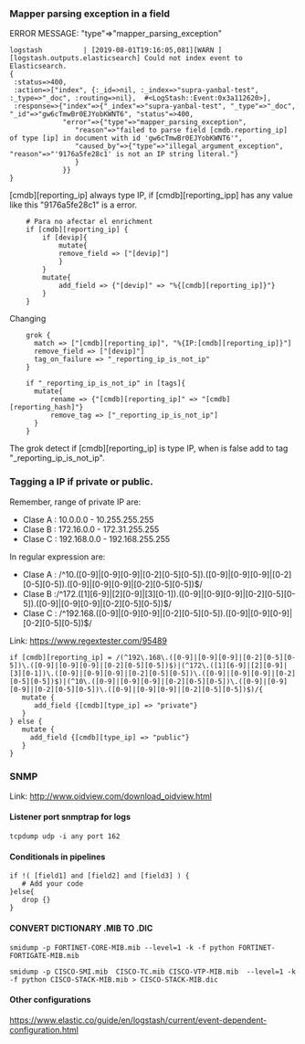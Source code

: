 ### Mapper parsing exception in a field

ERROR MESSAGE: "type"=>"mapper_parsing_exception"

```
logstash          | [2019-08-01T19:16:05,081][WARN ][logstash.outputs.elasticsearch] Could not index event to Elasticsearch.
{
 :status=>400, 
 :action=>["index", {:_id=>nil, :_index=>"supra-yanbal-test", :_type=>"_doc", :routing=>nil},  #<LogStash::Event:0x3a112620>], 
 :response=>{"index"=>{"_index"=>"supra-yanbal-test", "_type"=>"_doc", "_id"=>"gw6cTmwBr0EJYobKWNT6", "status"=>400, 
             "error"=>{"type"=>"mapper_parsing_exception", 
                "reason"=>"failed to parse field [cmdb.reporting_ip] of type [ip] in document with id 'gw6cTmwBr0EJYobKWNT6'", 
                "caused_by"=>{"type"=>"illegal_argument_exception", "reason"=>"'9176a5fe28c1' is not an IP string literal."}
                }
             }}
}
```
[cmdb][reporting_ip] always type IP, if [cmdb][reporting_ipp] has any value like this "9176a5fe28c1" is a error.

```
    # Para no afectar el enrichment
    if [cmdb][reporting_ip] {
        if [devip]{
            mutate{
            remove_field => ["[devip]"]
            }
        }
        mutate{
            add_field => {"[devip]" => "%{[cmdb][reporting_ip]}"}
        }
    }
```
Changing
```
    grok {
      match => ["[cmdb][reporting_ip]", "%{IP:[cmdb][reporting_ip]}"]
      remove_field => ["[devip]"]
      tag_on_failure => "_reporting_ip_is_not_ip"
    }

    if "_reporting_ip_is_not_ip" in [tags]{
      mutate{
          rename => {"[cmdb][reporting_ip]" => "[cmdb][reporting_hash]"}
          remove_tag => ["_reporting_ip_is_not_ip"]
      }
    }
```
The grok detect if [cmdb][reporting_ip] is type IP, when is false add to tag "_reporting_ip_is_not_ip".



### Tagging a IP if private or public.

Remember, range of private IP are:
 * Clase A : 10.0.0.0    -   10.255.255.255
 * Clase B : 172.16.0.0  -  172.31.255.255 
 * Clase C : 192.168.0.0 -  192.168.255.255

In regular expression are:
 * Clase A : /^10\.([0-9]|[0-9][0-9]|[0-2][0-5][0-5])\.([0-9]|[0-9][0-9]|[0-2][0-5][0-5])\.([0-9]|[0-9][0-9]|[0-2][0-5][0-5])$/
 * Clase B :/^172\.([1][6-9]|[2][0-9]|[3][0-1])\.([0-9]|[0-9][0-9]|[0-2][0-5][0-5])\.([0-9]|[0-9][0-9]|[0-2][0-5][0-5])$/
 * Clase C : /^192\.168\.([0-9]|[0-9][0-9]|[0-2][0-5][0-5])\.([0-9]|[0-9][0-9]|[0-2][0-5][0-5])$/

Link: https://www.regextester.com/95489

```
if [cmdb][reporting_ip] = /(^192\.168\.([0-9]|[0-9][0-9]|[0-2][0-5][0-5])\.([0-9]|[0-9][0-9]|[0-2][0-5][0-5])$)|(^172\.([1][6-9]|[2][0-9]|[3][0-1])\.([0-9]|[0-9][0-9]|[0-2][0-5][0-5])\.([0-9]|[0-9][0-9]|[0-2][0-5][0-5])$)|(^10\.([0-9]|[0-9][0-9]|[0-2][0-5][0-5])\.([0-9]|[0-9][0-9]|[0-2][0-5][0-5])\.([0-9]|[0-9][0-9]|[0-2][0-5][0-5])$)/{
   mutate {
      add_field {[cmdb][type_ip] => "private"}
   }
} else {
   mutate {
     add_field {[cmdb][type_ip] => "public"}
   }
}
```
### SNMP

Link: http://www.oidview.com/download_oidview.html

#### Listener port snmptrap for logs

```
tcpdump udp -i any port 162
```

#### Conditionals in pipelines

```
if !( [field1] and [field2] and [field3] ) {
   # Add your code
}else{
   drop {}
}
```
#### CONVERT DICTIONARY .MIB TO .DIC

```
smidump -p FORTINET-CORE-MIB.mib --level=1 -k -f python FORTINET-FORTIGATE-MIB.mib

smidump -p CISCO-SMI.mib  CISCO-TC.mib CISCO-VTP-MIB.mib  --level=1 -k -f python CISCO-STACK-MIB.mib > CISCO-STACK-MIB.dic
```

#### Other configurations 

https://www.elastic.co/guide/en/logstash/current/event-dependent-configuration.html

